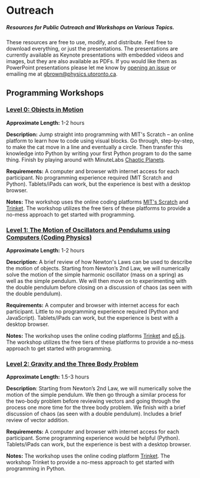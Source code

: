 # Outreach
##### Resources for Public Outreach and Workshops on Various Topics.

These resources are free to use, modify, and distribute. Feel free to download everything, or just the presentations. The presentations are currently available as Keynote presentations with embedded videos and images, but they are also available as PDFs. If you would like them as PowerPoint presentations please let me know by [opening an issue](https://github.com/zyrxvo/outreach/issues) or emailing me at gbrown@physics.utoronto.ca.

## Programming Workshops

### [Level 0: Objects in Motion](https://github.com/zyrxvo/outreach/tree/main/Programming/Level0)

**Approximate Length:** 1-2 hours

**Description:** Jump straight into programming with MIT's Scratch – an online platform to learn how to code using visual blocks. Go through, step-by-step, to make the cat move in a line and eventually a circle. Then transfer this knowledge into Python by writing your first Python program to do the same thing. Finish by playing around with MinuteLabs [Chaotic Planets](http://labs.minutelabs.io/Chaotic-Planets/). 

**Requirements:** A computer and browser with internet access for each participant. No programming experience required (MIT Scratch and Python). Tablets/iPads can work, but the experience is best with a desktop browser.

**Notes:** The workshop uses the online coding platforms [MIT's Scratch](https://scratch.mit.edu) and [Trinket](https://trinket.io/). The workshop utilizes the free tiers of these platforms to provide a no-mess approach to get started with programming.

### [Level 1: The Motion of Oscillators and Pendulums using Computers (Coding Physics)](https://github.com/zyrxvo/outreach/tree/main/Programming/Level1)

**Approximate Length:** 1-2 hours

**Description:** A brief review of how Newton's Laws can be used to describe the motion of objects. Starting from Newton’s 2nd Law, we will numerically solve the motion of the simple harmonic oscillator (mass on a spring) as well as the simple pendulum. We will then move on to experimenting with the double pendulum before closing on a discussion of chaos (as seen with the double pendulum).

**Requirements:** A computer and browser with internet access for each participant. Little to no programming experience required (Python and JavaScript). Tablets/iPads can work, but the experience is best with a desktop browser.

**Notes:** The workshop uses the online coding platforms [Trinket](https://trinket.io/) and [p5.js](https://editor.p5js.org/). The workshop utilizes the free tiers of these platforms to provide a no-mess approach to get started with programming.

### [Level 2: Gravity and the Three Body Problem](https://github.com/zyrxvo/outreach/tree/main/Programming/Level2)

**Approximate Length:** 1.5-3 hours

**Description**: Starting from Newton’s 2nd Law, we will numerically solve the motion of the simple pendulum. We then go through a similar process for the two-body problem before reviewing vectors and going through the process one more time for the three body problem. We finish with a brief discussion of chaos (as seen with a double pendulum). Includes a brief review of vector addition.

**Requirements:** A computer and browser with internet access for each participant. Some programming experience would be helpful (Python). Tablets/iPads can work, but the experience is best with a desktop browser.

**Notes:** The workshop uses the online coding platform [Trinket](https://trinket.io/). The workshop Trinket to provide a no-mess approach to get started with programming in Python.